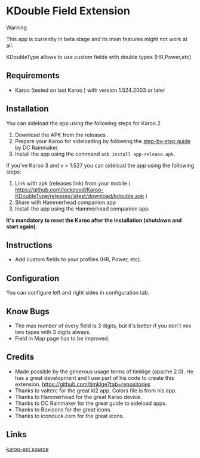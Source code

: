 # KDouble Field  Extension

> [!WARNING]  
> This app is currently in beta stage and its main features might not work at all.


KDoubleType allows to use custom fields with double types (HR,Power,etc)

## Requirements
- Karoo (tested on last Karoo ) with version 1.524.2003 or later

## Installation

You can sideload the app using the following steps for Karoo 2

1. Download the APK from the releases .
2. Prepare your Karoo for sideloading by following the [step-by-step guide](https://www.dcrainmaker.com/2021/02/how-to-sideload-android-apps-on-your-hammerhead-karoo-1-karoo-2.html) by DC Rainmaker.
3. Install the app using the command `adb install app-release.apk`.


If you've Karoo 3 and v > 1.527 you can sideload the app using the following steps:

1. Link with apk (releases link) from your mobile ( https://github.com/lockevod/Karoo-KDoubleType/releases/latest/download/kdouble.apk )
2. Share with Hammerhead companion app
3. Install the app using the Hammerhead companion app.

**It's mandatory to reset the Karoo after the installation (shutdown and start again).**

## Instructions

- Add custom fields to your profiles (HR, Power, etc).


## Configuration
You can configure left and right sides in configuration tab.


## Know Bugs
- The max number of every field is 3 digits, but it's better if you don't mix two types with 3 digits always.
- Field in Map page has to be improved.


## Credits

- Made possible by the generous usage terms of timklge (apache 2.0). He has a great development and I use part of his code to create this extension.
  https://github.com/timklge?tab=repositories
- Thanks to valterc for the great ki2 app. Colors file is from his app.
- Thanks to Hammerhead for the great Karoo device.
- Thanks to DC Rainmaker for the great guide to sideload apps.
- Thanks to Boxicons for the great icons.
- Thanks to iconduck.com for the great icons.

## Links

[karoo-ext source](https://github.com/hammerheadnav/karoo-ext)
